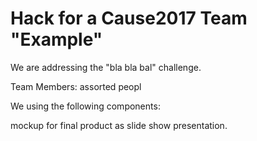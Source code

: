 # Hack for a Cause2017 Team "Example"

We are addressing the "bla bla bal" challenge.

Team Members:
assorted peopl  

We using the following components:

mockup for final product as slide show presentation.
